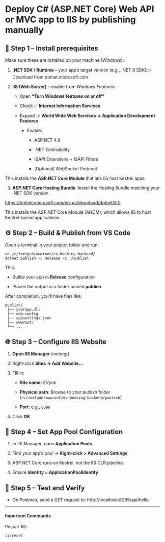 # Deploy C# (ASP.NET Core) Web API or MVC app to IIS by publishing manually


🧩 Step 1 – Install prerequisites
---------------------------------

Make sure these are installed on your machine (Windows):

1.  **.NET SDK / Runtime** – your app’s target version (e.g., .NET 8 SDK)👉 Download from dotnet.microsoft.com
    
2.  **IIS (Web Server)** – enable from _Windows Features_:
    
    *   Open **“Turn Windows features on or off”**
        
    *   Check ✅ **Internet Information Services**
        
    *   Expand → **World Wide Web Services → Application Development Features**
        
        *   Enable:
            
            *   ASP.NET 4.8
                
            *   .NET Extensibility
                
            *   ISAPI Extensions + ISAPI Filters
                
            *   (Optional) WebSocket Protocol
                
This installs the **ASP.NET Core Module** that lets IIS host Kestrel apps.

3. **ASP.NET Core Hosting Bundle**: Install the Hosting Bundle matching your .NET SDK version.

https://dotnet.microsoft.com/en-us/download/dotnet/8.0

This installs the ASP.NET Core Module (ANCM), which allows IIS to host Kestrel-based applications.
    

⚙️ Step 2 – Build & Publish from VS Code
----------------------------------------

Open a terminal in your project folder and run:

```
cd /c/inetpub/wwwroot/ev-booking-backend/
dotnet publish -c Release -o ./publish
```

This:

*   Builds your app in **Release** configuration
    
*   Places the output in a folder named **publish**
    

After completion, you’ll have files like:

```
publish/
 ├── yourapp.dll
 ├── web.config
 ├── appsettings.json
 ├── wwwroot/
 └── ...

```


🌐 Step 3 – Configure IIS Website
---------------------------------

1.  **Open IIS Manager** (inetmgr)
    
2.  Right-click **Sites → Add Website…**
    
3.  Fill in:
    
    *   **Site name:** EVynk
        
    *   **Physical path:** Browse to your publish folder (`/c/inetpub/wwwroot/ev-booking-backend/publish`)
        
    *   **Port:** e.g., `8099`
        
4.  Click **OK**
    

🔐 Step 4 – Set App Pool Configuration
--------------------------------------

1.  In IIS Manager, open **Application Pools**
    
2.  Find your app’s pool → **Right-click > Advanced Settings**
    
3.  ASP.NET Core runs on Kestrel, not the IIS CLR pipeline.
    
4.  Ensure **Identity = ApplicationPoolIdentity**
    

🧱 Step 5 – Test and Verify
---------------------------

*   On Postman, send a GET request to: http://localhost:8099/api/hello


-------------------------------------------

#### Important Commands

Restart IIS:
```
iisreset
```




